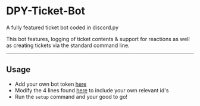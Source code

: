# DPY-Ticket-Bot
A fully featured ticket bot coded in discord.py

This bot features, logging of ticket contents & support for reactions as well as creating tickets via the standard command line. 

---

## Usage
- Add your own bot token [here](https://github.com/Skelmis/DPY-Ticket-Bot/blob/master/bot_config/secrets.json)
- Modify the 4 lines found [here](https://github.com/Skelmis/DPY-Ticket-Bot/blob/master/bot.py#L24) to include your own relevant id's 
- Run the `setup` command and your good to go!
